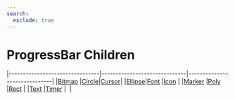 ```yaml
---
search:
  exclude: true
---
```


<h1 class="heading"><span class="name">ProgressBar Children</span></h1>

|--------------------------------|------------------------------|------------------------------|
|[Bitmap](../objects/bitmap.md)  |[Circle](../objects/circle.md)|[Cursor](../objects/cursor.md)|
|[Ellipse](../objects/ellipse.md)|[Font](../objects/font.md)    |[Icon](../objects/icon.md)    |
|[Marker](../objects/marker.md)  |[Poly](../objects/poly.md)    |[Rect](../objects/rect.md)    |
|[Text](../objects/text.md)      |[Timer](../objects/timer.md)  |&nbsp;                        |
